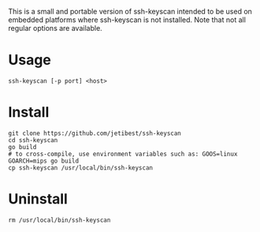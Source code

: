 This is a small and portable version of ssh-keyscan intended to be used on embedded platforms where ssh-keyscan is not installed.
Note that not all regular options are available.

# Usage

    ssh-keyscan [-p port] <host>

# Install

    git clone https://github.com/jetibest/ssh-keyscan
    cd ssh-keyscan
    go build
    # to cross-compile, use environment variables such as: GOOS=linux GOARCH=mips go build
    cp ssh-keyscan /usr/local/bin/ssh-keyscan

# Uninstall

    rm /usr/local/bin/ssh-keyscan

